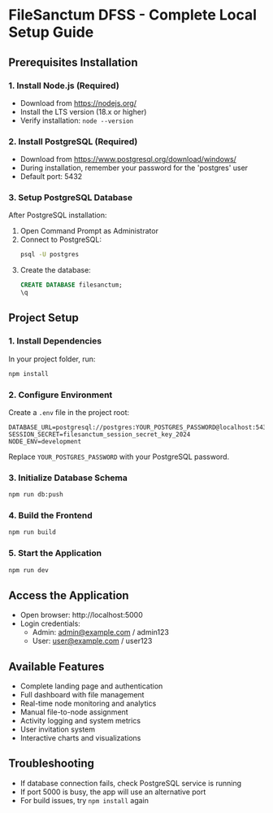 # FileSanctum DFSS - Complete Local Setup Guide

## Prerequisites Installation

### 1. Install Node.js (Required)
- Download from https://nodejs.org/
- Install the LTS version (18.x or higher)
- Verify installation: `node --version`

### 2. Install PostgreSQL (Required)
- Download from https://www.postgresql.org/download/windows/
- During installation, remember your password for the 'postgres' user
- Default port: 5432

### 3. Setup PostgreSQL Database
After PostgreSQL installation:

1. Open Command Prompt as Administrator
2. Connect to PostgreSQL:
   ```cmd
   psql -U postgres
   ```
3. Create the database:
   ```sql
   CREATE DATABASE filesanctum;
   \q
   ```

## Project Setup

### 1. Install Dependencies
In your project folder, run:
```cmd
npm install
```

### 2. Configure Environment
Create a `.env` file in the project root:
```
DATABASE_URL=postgresql://postgres:YOUR_POSTGRES_PASSWORD@localhost:5432/filesanctum
SESSION_SECRET=filesanctum_session_secret_key_2024
NODE_ENV=development
```
Replace `YOUR_POSTGRES_PASSWORD` with your PostgreSQL password.

### 3. Initialize Database Schema
```cmd
npm run db:push
```

### 4. Build the Frontend
```cmd
npm run build
```

### 5. Start the Application
```cmd
npm run dev
```

## Access the Application
- Open browser: http://localhost:5000
- Login credentials:
  - Admin: admin@example.com / admin123  
  - User: user@example.com / user123

## Available Features
- Complete landing page and authentication
- Full dashboard with file management
- Real-time node monitoring and analytics
- Manual file-to-node assignment
- Activity logging and system metrics
- User invitation system
- Interactive charts and visualizations

## Troubleshooting
- If database connection fails, check PostgreSQL service is running
- If port 5000 is busy, the app will use an alternative port
- For build issues, try `npm install` again